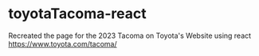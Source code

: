# toyotaTacoma-react
Recreated the page for the 2023 Tacoma on Toyota's Website using react
https://www.toyota.com/tacoma/
